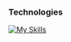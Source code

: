### Technologies
[![My Skills](https://skillicons.dev/icons?i=js,ts,bootstrap,tailwind,react,redux,next,vite,cs,net,docker)](https://skillicons.dev)
